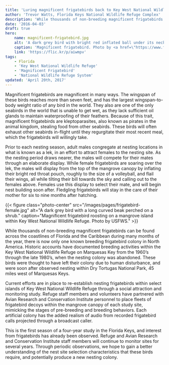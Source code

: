 ```yaml
---
title: 'Luring magnificent frigatebirds back to Key West National Wildlife Refuge'
author: 'Trevor Watts, Florida Keys National Wildlife Refuge Complex'
description: 'While thousands of non-breeding magnificent frigatebirds can be found across the coastlines of Florida and the Caribbean during many months of the year, there is now only one known breeding frigatebird colony in North America.'
date: '2016-04-03'
draft: true
hero:
    name: magnificent-frigatebird.jpg
    alt: 'A dark grey bird with bright red inflated ball under its neck.'
    caption: 'Magnificent frigatebird. Photo by <a href=\"https://www.flickr.com/photos/floridabirds/\" target=\"_blank\">Mark Vance</a> <a href=\"https://creativecommons.org/licenses/by-nc/2.0/\" target=\"_blank\">CC BY-NC 2.0</a>.'
    link: 'https://flic.kr/p/aiwmpv'
tags:
    - Florida
    - 'Key West National Wildlife Refuge'
    - 'Magnificent Frigatebird'
    - 'National Wildlife Refuge System'
updated: 'April 20th, 2017'
---
```


Magnificent frigatebirds are magnificent in many ways. The wingspan of these birds reaches more than seven feet, and has the largest wingspan-to-body weight ratio of any bird in the world.  They also are one of the only seabirds in the world that is unable to get wet, as they lack sufficient oil glands to maintain waterproofing of their feathers.  Because of this trait, magnificent frigatebirds are kleptoparasites, also known as pirates in the animal kingdom, stealing food from other seabirds. These birds will often exhaust other seabirds in-flight until they regurgitate their most recent meal, which the frigatebirds will willingly take.

Prior to each nesting season, adult males congregate at nesting locations in what is known as a lek, in an effort to attract females to the nesting site. As the nesting period draws nearer, the males will compete for their mates through an elaborate display. While female frigatebirds are soaring over the lek, the males will display from the top of the mangrove canopy by inflating their bright red throat pouch, roughly to the size of a volleyball, and flail their wings, all while tilting their bill towards the sky and calling out to the females above.  Females use this display to select their mate, and will begin nest building soon after. Fledgling frigatebirds will stay in the care of their mother for six to nine months  after hatching.

{{< figure class="photo-center" src="/images/pages/frigatebird-female.jpg" alt="A dark grey bird with a long curved beak perched on a shrub." caption="Magnificent frigatebird roosting on a mangrove island within Key West National Wildlife Refuge. Photo by USFWS." >}}

While thousands of non-breeding magnificent frigatebirds can be found across the coastlines of Florida and the Caribbean during many months of the year, there is now only one known breeding frigatebird colony in North America. Historic accounts have documented breeding activities within the Key West National Wildlife Refuge on Marquesas Key from the 1960’s through the late 1980’s, when  the nesting colony was abandoned.  These birds were thought to have left their colony due to human disturbance, and were soon after observed nesting within Dry Tortugas National Park, 45 miles west of Marquesas Keys.

Current efforts are in place to re-establish nesting frigatebirds within select islands of Key West National Wildlife Refuge through a social attraction and monitoring study. Refuge staff members and volunteers have partnered with Avian Research and Conservation Institute personnel to place fleets of frigatebird decoys within the mangrove canopy of each study site, mimicking the stages of pre-breeding and breeding behaviors. Each artificial colony has the added realism of audio from recorded frigatebird calls projected through a broadcast caller.

This is the first season of a four-year study in the Florida Keys, and interest from frigatebirds has already been observed. Refuge and Avian Research and Conservation Institute staff members will continue to monitor sites for several years. Through periodic observations, we hope to gain a better understanding of the nest site selection characteristics that these birds require, and potentially produce a new nesting colony.
